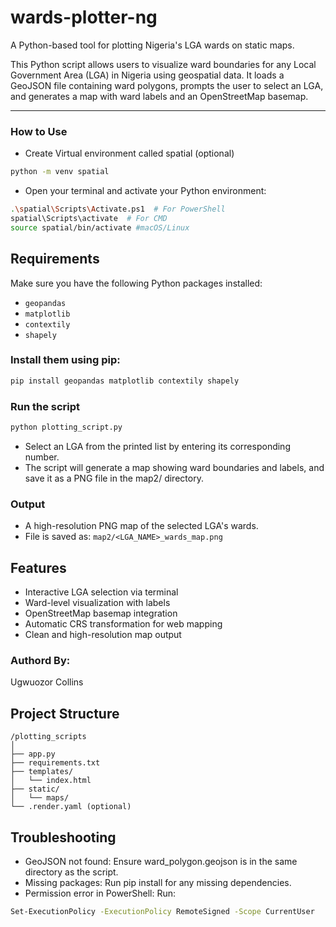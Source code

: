 # wards-plotter-ng
A Python-based tool for plotting Nigeria's LGA wards on static maps. 

This Python script allows users to visualize ward boundaries for any Local Government Area (LGA) in Nigeria using geospatial data. It loads a GeoJSON file containing ward polygons, prompts the user to select an LGA, and generates a map with ward labels and an OpenStreetMap basemap.

---
### How to Use
- Create Virtual environment called spatial (optional)
```bash
python -m venv spatial
```
- Open your terminal and activate your Python environment:
```bash
.\spatial\Scripts\Activate.ps1  # For PowerShell
spatial\Scripts\activate  # For CMD
source spatial/bin/activate #macOS/Linux
```
## Requirements

Make sure you have the following Python packages installed:

- `geopandas`
- `matplotlib`
- `contextily`
- `shapely`

### Install them using pip:

```bash
pip install geopandas matplotlib contextily shapely
```
### Run the script
```bash
python plotting_script.py
```
- Select an LGA from the printed list by entering its corresponding number.
- The script will generate a map showing ward boundaries and labels, and save it as a PNG file in the map2/ directory.

### Output
- A high-resolution PNG map of the selected LGA's wards.
- File is saved as:
`map2/<LGA_NAME>_wards_map.png`

## Features
- Interactive LGA selection via terminal
- Ward-level visualization with labels
- OpenStreetMap basemap integration
- Automatic CRS transformation for web mapping
- Clean and high-resolution map output

### Authord By: 
Ugwuozor Collins

## Project Structure
```pgsql
/plotting_scripts
│
├── app.py
├── requirements.txt
├── templates/
│   └── index.html
├── static/
│   └── maps/
└── .render.yaml (optional)

```

## Troubleshooting
- GeoJSON not found: Ensure ward_polygon.geojson is in the same directory as the script.
- Missing packages: Run pip install for any missing dependencies.
- Permission error in PowerShell: Run:
```bash
Set-ExecutionPolicy -ExecutionPolicy RemoteSigned -Scope CurrentUser
```




